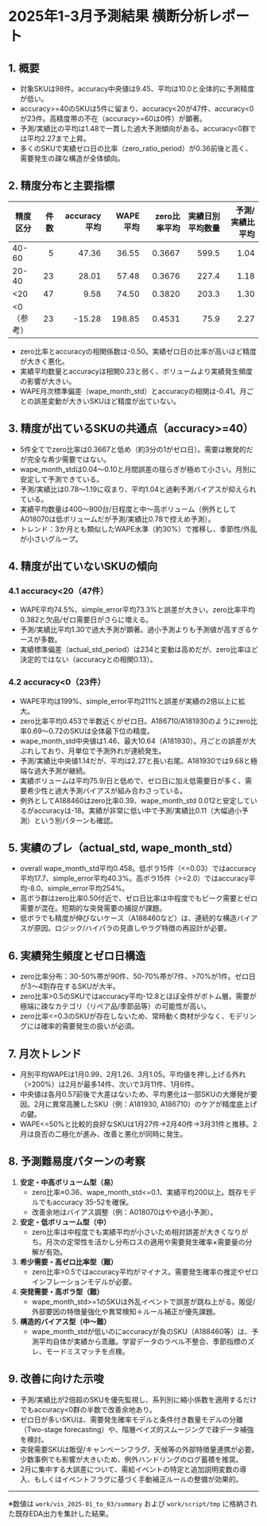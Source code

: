 # 2025年1-3月予測結果 横断分析レポート

## 1. 概要
- 対象SKUは98件。accuracy中央値は9.45、平均は10.0と全体的に予測精度が低い。
- accuracy>=40のSKUは5件に留まり、accuracy<20が47件、accuracy<0が23件。高精度帯の不在（accuracy>=60は0件）が顕著。
- 予測/実績比の平均は1.48で一貫した過大予測傾向がある。accuracy<0群では平均2.27まで上昇。
- 多くのSKUで実績ゼロ日の比率（zero_ratio_period）が0.36前後と高く、需要発生の疎な構造が全体傾向。

## 2. 精度分布と主要指標

| 精度区分 | 件数 | accuracy平均 | WAPE平均 | zero比率平均 | 実績日別平均数量 | 予測/実績比平均 |
| --- | ---:| ---:| ---:| ---:| ---:| ---:|
| 40-60 | 5 | 47.36 | 36.55 | 0.3667 | 599.5 | 1.04 |
| 20-40 | 23 | 28.01 | 57.48 | 0.3676 | 227.4 | 1.18 |
| <20 | 47 | 9.58 | 74.50 | 0.3820 | 203.3 | 1.30 |
| <0（参考） | 23 | -15.28 | 198.85 | 0.4531 | 75.9 | 2.27 |

- zero比率とaccuracyの相関係数は-0.50。実績ゼロ日の比率が高いほど精度が大きく悪化。
- 実績平均数量とaccuracyは相関0.23と弱く、ボリュームより実績発生頻度の影響が大きい。
- WAPE月次標準偏差（wape_month_std）とaccuracyの相関は-0.41。月ごとの誤差変動が大きいSKUほど精度が出ていない。

## 3. 精度が出ているSKUの共通点（accuracy>=40）
- 5件全てでzero比率は0.3667と低め（約3分の1がゼロ日）。需要は散発的だが完全な希少需要ではない。
- wape_month_stdは0.04〜0.10と月間誤差の揺らぎが極めて小さい。月別に安定して予測できている。
- 予測/実績比は0.78〜1.19に収まり、平均1.04と過剰予測バイアスが抑えられている。
- 実績平均数量は400〜900台/日程度と中〜高ボリューム（例外としてA018070は低ボリュームだが予測/実績比0.78で控えめ予測）。
- トレンド：3か月とも類似したWAPE水準（約30%）で推移し、季節性/外乱が小さいグループ。

## 4. 精度が出ていないSKUの傾向
### 4.1 accuracy<20（47件）
- WAPE平均74.5%、simple_error平均73.3%と誤差が大きい。zero比率平均0.382と欠品/ゼロ需要日がさらに増える。
- 予測/実績比平均1.30で過大予測が顕著。過小予測よりも予測値が高すぎるケースが多数。
- 実績標準偏差（actual_std_period）は234と変動は高めだが、zero比率ほど決定的ではない（accuracyとの相関0.13）。

### 4.2 accuracy<0（23件）
- WAPE平均は199%、simple_error平均211%と誤差が実績の2倍以上に拡大。
- zero比率平均0.453で半数近くがゼロ日。A186710/A181930のようにzero比率0.69〜0.72のSKUは全体最下位の精度。
- wape_month_std中央値は1.46、最大10.64（A181930）。月ごとの誤差が大ぶれしており、月単位で予測外れが連続発生。
- 予測/実績比中央値1.14だが、平均は2.27と長い右尾。A181930では9.68と極端な過大予測が継続。
- 実績ボリュームは平均75.9/日と低めで、ゼロ日に加え低需要日が多く、需要希少性と過大予測バイアスが組み合わさっている。
- 例外としてA188460はzero比率0.39、wape_month_std 0.012と安定しているがaccuracyは-18。実績が非常に低い中で予測/実績比0.11（大幅過小予測）という別パターンも確認。

## 5. 実績のブレ（actual_std, wape_month_std）
- overall wape_month_std平均0.458。低ボラ15件（<=0.03）ではaccuracy平均17.7、simple_error平均40.3%。高ボラ15件（>=2.0）ではaccuracy平均-8.0、simple_error平均254%。
- 高ボラ群はzero比率0.50付近で、ゼロ日比率は中程度でもピーク需要とゼロ需要が混在。短期的な突発需要の捕捉が課題。
- 低ボラでも精度が伸びないケース（A188460など）は、連続的な構造バイアスが原因。ロジック/ハイパラの見直しやラグ特徴の再設計が必要。

## 6. 実績発生頻度とゼロ日構造
- zero比率分布：30-50%帯が90件、50-70%帯が7件、>70%が1件。ゼロ日が3〜4割存在するSKUが大半。
- zero比率>0.5のSKUではaccuracy平均-12.8とほぼ全件がボトム層。需要が極端に疎なカテゴリ（リペア品/季節品等）の可能性が高い。
- zero比率<=0.3のSKUが存在しないため、常時動く商材が少なく、モデリングには確率的需要発生の扱いが必須。

## 7. 月次トレンド
- 月別平均WAPEは1月0.99、2月1.26、3月1.05。平均値を押し上げる外れ（>200%）は2月が最多14件、次いで3月11件、1月6件。
- 中央値は各月0.57前後で大差はないため、平均悪化は一部SKUの大爆発が要因。2月に異常高騰したSKU（例：A181930, A186710）のケアが精度底上げの鍵。
- WAPE<=50%と比較的良好なSKUは1月27件→2月40件→3月31件と推移。2月は良否の二極化が進み、改善と悪化が同時に発生。

## 8. 予測難易度パターンの考察
1. **安定・中高ボリューム型（易）**  
   - zero比率≈0.36、wape_month_std<=0.1、実績平均200以上。既存モデルでもaccuracy 35-52を確保。
   - 改善余地はバイアス調整（例：A018070はやや過小予測）。
2. **安定・低ボリューム型（中）**  
   - zero比率は中程度でも実績平均が小さいため相対誤差が大きくなりがち。月次の定常性を活かし分布ロスの適用や需要発生確率×需要量の分解が有効。
3. **希少需要・高ゼロ比率型（難）**  
   - zero比率>0.5ではaccuracy平均がマイナス。需要発生確率の推定やゼロインフレーションモデルが必要。
4. **突発需要・高ボラ型（難）**  
   - wape_month_std>=1のSKUは外乱イベントで誤差が跳ね上がる。販促/外部要因の特徴量強化や異常検知＋ルール補正が優先課題。
5. **構造的バイアス型（中〜難）**  
   - wape_month_stdが低いのにaccuracyが負のSKU（A188460等）は、予測平均自体が実績から乖離。学習データのラベル不整合、季節指標のズレ、モードミスマッチを点検。

## 9. 改善に向けた示唆
- 予測/実績比が2倍超のSKUを優先監視し、系列別に縮小係数を適用するだけでもaccuracy<0群の半数で改善余地あり。
- ゼロ日が多いSKUは、需要発生確率モデルと条件付き数量モデルの分離（Two-stage forecasting）や、階層ベイズ的スムージングで疎データ補強を検討。
- 突発需要SKUは販促/キャンペーンフラグ、天候等の外部特徴量連携が必要。少数事例でも影響が大きいため、例外ハンドリングのログ蓄積を推奨。
- 2月に集中する大誤差について、需給イベントの特定と追加説明変数の導入、もしくはイベントフラグに基づく手動補正ルールの整備が効果的。

---
※数値は `work/vis_2025-01_to_03/summary` および `work/script/tmp` に格納された既存EDA出力を集計した結果。

